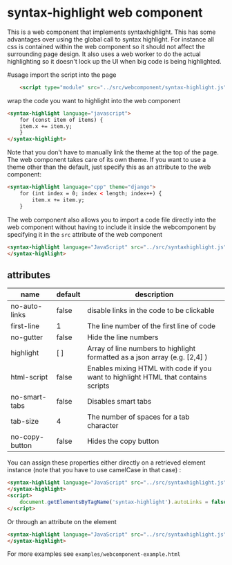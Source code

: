 # syntax-highlight web component
This is a web component that implements syntaxhighlight.
This has some advantages over using the global call to syntax highlight. 
For instance all css is contained within the web component so it should not affect
the surrounding page design. It also uses a web worker to do the actual 
highlighting so it doesn't lock up the UI when big code is being highlighted.

#usage
import the script into the page
```html
	<script type="module" src="../src/webcomponent/syntax-highlight.js"></script>
```
wrap the code you want to highlight into the web component
```html
<syntax-highlight language="javascript">
	for (const item of items) {
	item.x += item.y;
	}
</syntax-highlight>
```
Note that you don't have to manually link the theme at the top of the page.
The web component takes care of its own theme.
If you want to use a theme other than the default, just specify this as an attribute to the web component:
```html
<syntax-highlight language="cpp" theme="django">
	for (int index = 0; index < length; index++) {
		item.x += item.y;
	}
```
The web component also allows you to import a code file directly into the web component without 
having to include it inside the webcomponent by specifying it in the `src` attribute of the web component
```html
<syntax-highlight language="JavaScript" src="../src/syntaxhighlight.js">
</syntax-highlight>
```

## attributes
| name           | default | description                                 |
|----------------|---------|---------------------------------------------|
| no-auto-links  | false   | disable links in the code to be clickable    |
| first-line     | 1       | The line number of the first line of code   |
| no-gutter      | false   | Hide the line numbers                      |
| highlight      | [ ]     | Array of line numbers to highlight formatted as a json array (e.g. [2,4] ) |
| html-script    | false   | Enables mixing HTML with code if you want to highlight HTML that contains scripts |
| no-smart-tabs  | false   | Disables smart tabs                          |
| tab-size       | 4       | The number of spaces for a tab character    |
| no-copy-button | false   | Hides the copy button              |

You can assign these properties either directly on a retrieved element instance (note that you have to use camelCase in that case) :
```html
<syntax-highlight language="JavaScript" src="../src/syntaxhighlight.js">
</syntax-highlight>
<script>
    document.getElementsByTagName('syntax-highlight').autoLinks = false;
</script>
```
Or through an attribute on the element
```html
<syntax-highlight language="JavaScript" src="../src/syntaxhighlight.js" auto-links="false" tab-size="8" higlight="[12, 14]">
</syntax-highlight>
```
For more examples see `examples/webcomponent-example.html`
